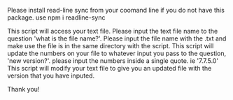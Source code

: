 Please install read-line sync from your coomand line if you do not have this package.
use npm i readline-sync

This script will access your text file. Please input the text file name to the question 'what is the file name?'. Please input the file name with the .txt and make use the file is in the same directory with the script.
This script will update the numbers on your file to whatever input you pass to the question, 'new version?'. please input the numbers inside a single quote. ie '7.7.5.0'
This script  will modify your text file to give you an updated file with the version that you have inputed.

Thank you!
